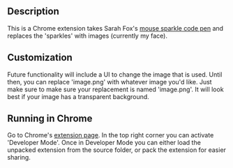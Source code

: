 ## Description
This is a Chrome extension takes Sarah Fox's [mouse sparkle code pen](https://codepen.io/sarahwfox/pen/pNrYGb) and replaces the 'sparkles' with images (currently my face).

## Customization
Future functionality will include a UI to change the image that is used. Until then, you can replace 'image.png' with whatever image you'd like. Just make sure to make sure your replacement is named 'image.png'. It will look best if your image has a transparent background.

## Running in Chrome
Go to Chrome's [extension page](chrome://extensions). In the top right corner you can activate 'Developer Mode'. Once in Developer Mode you can either load the unpacked extension from the source folder, or pack the extension for easier sharing.
